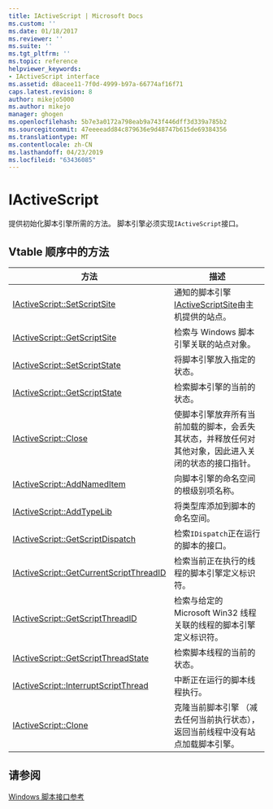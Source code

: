 ```yaml
---
title: IActiveScript | Microsoft Docs
ms.custom: ''
ms.date: 01/18/2017
ms.reviewer: ''
ms.suite: ''
ms.tgt_pltfrm: ''
ms.topic: reference
helpviewer_keywords:
- IActiveScript interface
ms.assetid: d8acee11-7f0d-4999-b97a-66774af16f71
caps.latest.revision: 8
author: mikejo5000
ms.author: mikejo
manager: ghogen
ms.openlocfilehash: 5b7e3a0172a798eab9a743f446dff3d339a785b2
ms.sourcegitcommit: 47eeeeadd84c879636e9d48747b615de69384356
ms.translationtype: MT
ms.contentlocale: zh-CN
ms.lasthandoff: 04/23/2019
ms.locfileid: "63436085"
---
```

# <a name="iactivescript"></a>IActiveScript
提供初始化脚本引擎所需的方法。 脚本引擎必须实现`IActiveScript`接口。  
  
## <a name="methods-in-vtable-order"></a>Vtable 顺序中的方法  
  
|方法|描述|  
|------------|-----------------|  
|[IActiveScript::SetScriptSite](../../winscript/reference/iactivescript-setscriptsite.md)|通知的脚本引擎[IActiveScriptSite](../../winscript/reference/iactivescriptsite.md)由主机提供的站点。|  
|[IActiveScript::GetScriptSite](../../winscript/reference/iactivescript-getscriptsite.md)|检索与 Windows 脚本引擎关联的站点对象。|  
|[IActiveScript::SetScriptState](../../winscript/reference/iactivescript-setscriptstate.md)|将脚本引擎放入指定的状态。|  
|[IActiveScript::GetScriptState](../../winscript/reference/iactivescript-getscriptstate.md)|检索脚本引擎的当前的状态。|  
|[IActiveScript::Close](../../winscript/reference/iactivescript-close.md)|使脚本引擎放弃所有当前加载的脚本，会丢失其状态，并释放任何对其他对象，因此进入关闭的状态的接口指针。|  
|[IActiveScript::AddNamedItem](../../winscript/reference/iactivescript-addnameditem.md)|向脚本引擎的命名空间的根级别项名称。|  
|[IActiveScript::AddTypeLib](../../winscript/reference/iactivescript-addtypelib.md)|将类型库添加到脚本的命名空间。|  
|[IActiveScript::GetScriptDispatch](../../winscript/reference/iactivescript-getscriptdispatch.md)|检索`IDispatch`正在运行的脚本的接口。|  
|[IActiveScript::GetCurrentScriptThreadID](../../winscript/reference/iactivescript-getcurrentscriptthreadid.md)|检索当前正在执行的线程的脚本引擎定义标识符。|  
|[IActiveScript::GetScriptThreadID](../../winscript/reference/iactivescript-getscriptthreadid.md)|检索与给定的 Microsoft Win32 线程关联的线程的脚本引擎定义标识符。|  
|[IActiveScript::GetScriptThreadState](../../winscript/reference/iactivescript-getscriptthreadstate.md)|检索脚本线程的当前的状态。|  
|[IActiveScript::InterruptScriptThread](../../winscript/reference/iactivescript-interruptscriptthread.md)|中断正在运行的脚本线程执行。|  
|[IActiveScript::Clone](../../winscript/reference/iactivescript-clone.md)|克隆当前脚本引擎 （减去任何当前执行状态），返回当前线程中没有站点加载脚本引擎。|  
  
## <a name="see-also"></a>请参阅  
 [Windows 脚本接口参考](../../winscript/reference/windows-script-interfaces-reference.md)